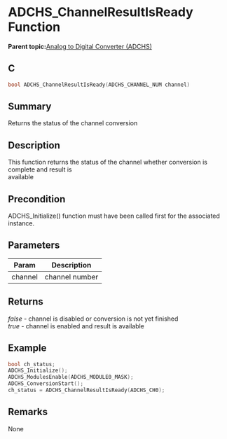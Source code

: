 # ADCHS\_ChannelResultIsReady Function

**Parent topic:**[Analog to Digital Converter \(ADCHS\)](GUID-8740EC52-3365-4B31-B19A-227EC55268DD.md)

## C

```c
bool ADCHS_ChannelResultIsReady(ADCHS_CHANNEL_NUM channel)
```

## Summary

Returns the status of the channel conversion

## Description

This function returns the status of the channel whether conversion is complete and result is<br />available

## Precondition

ADCHS\_Initialize\(\) function must have been called first for the associated instance.

## Parameters

|Param|Description|
|-----|-----------|
|channel|channel number|

## Returns

*false* - channel is disabled or conversion is not yet finished<br />*true* - channel is enabled and result is available

## Example

```c
bool ch_status;
ADCHS_Initialize();
ADCHS_ModulesEnable(ADCHS_MODULE0_MASK);
ADCHS_ConversionStart();
ch_status = ADCHS_ChannelResultIsReady(ADCHS_CH0);
```

## Remarks

None

